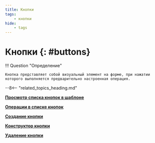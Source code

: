 ```yaml
---
title: Кнопки
tags:
    - кнопки
hide:
    - tags
---
```


# Кнопки {: #buttons}

!!! Question "Определение"

    Кнопка представляет собой визуальный элемент на форме, при нажатии которого выполняется предварительно настроенная операция.

--8<-- "related_topics_heading.md"

**[Просмотр списка кнопок в шаблоне](button_list_view.md)**

**[Операции в списке кнопок](button_list_operations.md)**

**[Создание кнопки](button_creation.md)**

**[Конструктор кнопки](button_designer.md)**

**[Удаление кнопки](button_deletion.md)**
